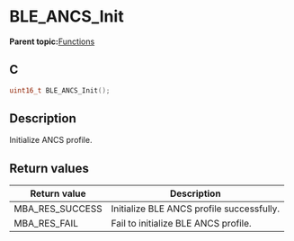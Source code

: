 # BLE\_ANCS\_Init

**Parent topic:**[Functions](GUID-8C9E1D47-B753-4EBC-A021-73E42F908146.md)

## C

```c
uint16_t BLE_ANCS_Init();
```

## Description

Initialize ANCS profile.

## Return values

|Return value|Description|
|------------|-----------|
|MBA\_RES\_SUCCESS|Initialize BLE ANCS profile successfully.|
|MBA\_RES\_FAIL|Fail to initialize BLE ANCS profile.|

